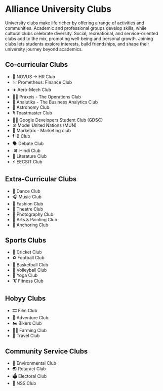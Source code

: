 # Alliance University Clubs
University clubs make life richer by offering a range of activities and communities. Academic and professional groups develop skills, while cultural clubs celebrate diversity. Social, recreational, and service-oriented clubs add to the mix, promoting well-being and personal growth. Joining clubs lets students explore interests, build friendships, and shape their university journey beyond academics.

## Co-curricular Clubs
- 🤵 NOVUS -> HR Club
- 💹 Prometheus: Finance Club
- ✈️ Aero-Mech Club
- 🏄‍♂️ Praxeis - The Operations Club
- 🤵 Analutika - The Business Analytics Club
- 🌃 Astronomy Club
- 🎙️ Toastmaster Club
- 🧑‍💻 Google Developers Student Club (GDSC)
- ☮️ Model United Nations (MUN)
- 📑 Marketrix - Marketing club
- 🕴️ IB Club
- 🗣️ Debate Club
- &nbsp;**अ** &nbsp;Hindi Club
- 🧾 Literature Club
- ⚡ EECSIT Club

## Extra-Curricular Clubs
- 💃 Dance Club
- 🎧 Music Club
- 🥻 Fashion Club
- 🎦 Theatre Club
- 📸 Photography Club
- 🎨 Arts & Painting Club
- 🎤 Anchoring Club

## Sports Clubs
- 🏏 Cricket Club
- ⚽ Football Club
- 🏀 Basketball Club
- 🏐 Volleyball Club
- 🧘 Yoga Club
- 🏋️ Fitness Club

## Hobyy Clubs
- 🎞️ Film Club
- 🚶 Adventure Club
- 🏍️ Bikers Club
- 🧑‍🌾 Farming Club
- 🧳 Travel Club

## Community Service Clubs
- 🌳 Environmental Club
- 🌏 Rotaract Club
- 🗳️ Electoral Club
- 🤝 NSS Club